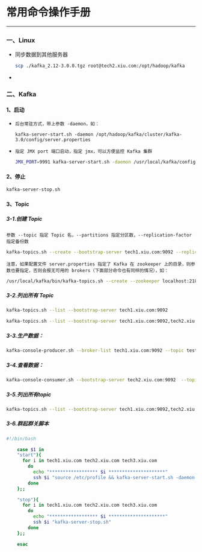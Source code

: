 # 常用命令操作手册

---

### 一、Linux

- 同步数据到其他服务器

  ```bash
  scp ./kafka_2.12-3.0.0.tgz root@tech2.xiu.com:/opt/hadoop/kafka
  ```

- 

### 二、Kafka

#### 	1、启动

- `后台常驻方式，带上参数 -daemon，如：`

  ```
  kafka-server-start.sh -daemon /opt/hadoop/kafka/cluster/kafka-3.0/config/server.properties
  ```

- `指定 JMX port 端口启动，指定 jmx，可以方便监控 Kafka 集群` 

  ```bash
  JMX_PORT=9991 kafka-server-start.sh -daemon /usr/local/kafka/config/server.properties
  ```

#### 	2、停止

```bash
kafka-server-stop.sh
```

#### 	3、Topic

##### 			3-1.创建 Topic

​			`参数 --topic 指定 Topic 名，--partitions 指定分区数，--replication-factor 指定备份数`

```bash
kafka-topics.sh --create --bootstrap-server tech1.xiu.com:9092 --replication-factor 1 --partitions 1 --topic test1
```

​			`注意，如果配置文件 server.properties 指定了 Kafka 在 zookeeper 上的目录，则参数也要指定，否则会报无可用的 brokers（下面部分命令也有同样的情况），如：`

```bash
/usr/local/kafka/bin/kafka-topics.sh --create --zookeeper localhost:2181/kafka --replication-factor 1 --partitions 1 --topic test
```

##### 			3-2.列出所有 Topic

```bash
kafka-topics.sh --list --bootstrap-server tech1.xiu.com:9092

kafka-topics.sh --list --bootstrap-server tech1.xiu.com:9092,tech2.xiu.com:9092,tech3.xiu.com:9092
```

##### 			3-3.生产数据：

```bash
kafka-console-producer.sh --broker-list tech1.xiu.com:9092 --topic test
```

##### 			3-4.查看数据：

```bash
kafka-console-consumer.sh --bootstrap-server tech2.xiu.com:9092  --topic test --from-beginning
```

##### 3-5.列出所有topic

```bash
kafka-topics.sh --list --bootstrap-server tech1.xiu.com:9092,tech2.xiu.com:9092,tech3.xiu.com:9092 
```

##### 3-6.群起群关脚本

```bash
#!/bin/bash

    case $1 in
    "start"){
      for i in tech1.xiu.com tech2.xiu.com tech3.xiu.com
        do
          echo "****************** $i *********************"
          ssh $i "source /etc/profile && kafka-server-start.sh -daemon /opt/hadoop/kafka/cluster/kafka-3.0/config/server.properties"
        done
    };;

    "stop"){
      for i in tech1.xiu.com tech2.xiu.com tech3.xiu.com
        do
          echo "****************** $i *********************"
          ssh $i "kafka-server-stop.sh"
        done
    };;

    esac
```









​	
